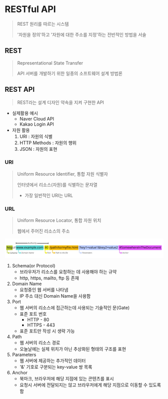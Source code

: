 # RESTful API

> REST 원리를 따르는 시스템
>
> '자원을 정의'하고 '자원에 대한 주소를 지정'하는 전반적인 방법을 서술

## REST

> Representational State Transfer
>
> API 서버를 개발하기 위한 일종의 소프트웨어 설계 방법론

## REST API

> REST라는 설계 디자인 약속을 지켜 구현한 API

* 실제활용 예시
  * Naver Cloud API
  * Kakao Login API
* 자원 활용
  1. URI : 자원의 식별
  2. HTTP Methods : 자원의 행위
  3. JSON : 자원의 표현

### URI

> Uniform Resource Identifier, 통합 자원 식별자
>
> 인터넷에서 리소스(자원)를 식별하는 문자열
>
> - 가장 일반적인 URI는 URL

### URL

> Uniform Resource Locator, 통합 자원 위치
>
> 웹에서 주어진 리소스의 주소

![1744762571852](image/250416_django_rest_api/1744762571852.png)

1. Schema(or Protocol)
   * 브라우저가 리소스를 요청하는 데 사용해야 하는 규약
   * http, https, mailto, ftp 등 존재
2. Domain Name
   * 요청중인 웹 서버를 나타냄
   * IP 주소 대신 Domain Name을 사용함
3. Port
   * 웹 서버의 리소스에 접근하는데 사용되는 기술적인 문(Gate)
   * 표준 포트 번호
     * HTTP - 80
     * HTTPS - 443
   * 표준 포트만 작성 시 생략 가능
4. Path
   * 웹 서버의 리소스 경로
   * 오늘날에는 실제 위치가 아닌 추상화된 형태의 구조를 표현
5. Parameters
   * 웹 서버에 제공하는 추가적인 데이터
   * '&' 기호로 구분되는 key-value 쌍 목록
6. Anchor
   * 북마크, 브라우저에 해당 지점에 있는 콘텐츠를 표시
   * 요청시 서버에 전달되지는 않고 브라우저에게 해당 지점으로 이동할 수 있도록 함
